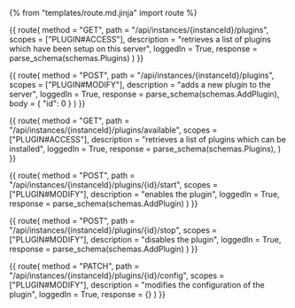 {% from "templates/route.md.jinja" import route %}

{{ route(
  method = "GET",
  path = "/api/instances/{instanceId}/plugins",
  scopes = ["PLUGIN#ACCESS"],
  description = "retrieves a list of plugins which have been setup on this server",
  loggedIn = True,
  response = parse_schema(schemas.Plugins)
) }}

{{ route(
  method = "POST",
  path = "/api/instances/{instanceId}/plugins",
  scopes = ["PLUGIN#MODIFY"],
  description = "adds a new plugin to the server",
  loggedIn = True,
  response = parse_schema(schemas.AddPlugin),
  body = { "id": 0 }
) }}

{{ route(
  method = "GET",
  path = "/api/instances/{instanceId}/plugins/available",
  scopes = ["PLUGIN#ACCESS"],
  description = "retrieves a list of plugins which can be installed",
  loggedIn = True,
  response = parse_schema(schemas.Plugins),
) }}

{{ route(
  method = "POST",
  path = "/api/instances/{instanceId}/plugins/{id}/start",
  scopes = ["PLUGIN#MODIFY"],
  description = "enables the plugin",
  loggedIn = True,
  response = parse_schema(schemas.AddPlugin)
) }}

{{ route(
  method = "POST",
  path = "/api/instances/{instanceId}/plugins/{id}/stop",
  scopes = ["PLUGIN#MODIFY"],
  description = "disables the plugin",
  loggedIn = True,
  response = parse_schema(schemas.AddPlugin)
) }}

{{ route(
  method = "PATCH",
  path = "/api/instances/{instanceId}/plugins/{id}/config",
  scopes = ["PLUGIN#MODIFY"],
  description = "modifies the configuration of the plugin",
  loggedIn = True,
  response = {}
) }}